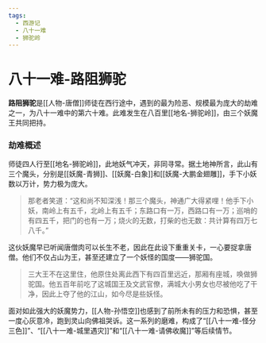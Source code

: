 ```yaml
---
tags:
  - 西游记
  - 八十一难
  - 狮驼岭
---
```

# 八十一难-路阻狮驼

**路阻狮驼**是[[人物-唐僧]]师徒在西行途中，遇到的最为险恶、规模最为庞大的劫难之一，为八十一难中的第六十难。此难发生在八百里[[地名-狮驼岭]]，由三个妖魔王共同把持。

### **劫难概述**
师徒四人行至[[地名-狮驼岭]]，此地妖气冲天，非同寻常。据土地神所言，此山有三个魔头，分别是[[妖魔-青狮]]、[[妖魔-白象]]和[[妖魔-大鹏金翅雕]]，手下小妖数以万计，势力极为庞大。
> 那老者笑道：“这和尚不知深浅！那三个魔头，神通广大得紧哩！他手下小妖，南岭上有五千，北岭上有五千；东路口有一万，西路口有一万；巡哨的有四五千，把门的也有一万；烧火的无数，打柴的也无数：共计算有四万七八千。”

这伙妖魔早已听闻唐僧肉可以长生不老，因此在此设下重重关卡，一心要捉拿唐僧。他们不仅占山为王，甚至还建立了一个妖怪的国度——狮驼国。
> 三大王不在这里住，他原住处离此西下有四百里远近，那厢有座城，唤做狮驼国。他五百年前吃了这城国王及文武官僚，满城大小男女也尽被他吃了干净，因此上夺了他的江山，如今尽是些妖怪。

面对如此强大的妖魔势力，[[人物-孙悟空]]也感到了前所未有的压力和恐惧，甚至一度心灰意冷，跑到灵山向佛祖哭诉。这一系列的磨难，构成了“[[八十一难-怪分三色]]”、“[[八十一难-城里遇灾]]”和“[[八十一难-请佛收魔]]”等后续情节。
